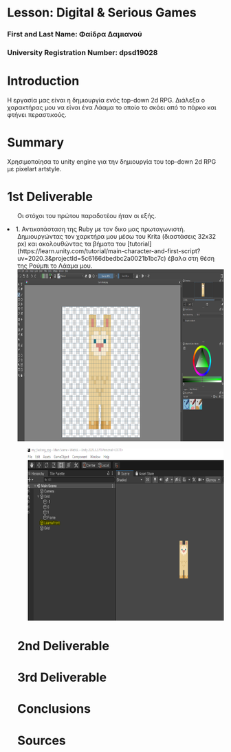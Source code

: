 # Lesson: Digital & Serious Games

### First and Last Name: Φαίδρα Δαμιανού
### University Registration Number: dpsd19028

# Introduction
Η εργασία μας είναι η δημιουργία ενός top-down 2d RPG. Διάλεξα ο χαρακτήρας μου να είναι ένα Λάαμα το οποίο το σκάει από το πάρκο και φτήνει περαστικούς.

# Summary
Χρησιμοποίησα το unity engine για την δημιουργία του top-down 2d RPG με pixelart artstyle.


# 1st Deliverable
<ul>Οι στόχοι του πρώτου παραδοτέου ήταν οι εξής.</ul>
<li>1. Αντικατάσταση της Ruby με τον δικο μας πρωταγωνιστή.</ul>
<ul>Δημιουργώντας τον χαρκτήρα μου μέσω του Krita (διαστάσεις 32x32 px) και ακολουθώντας τα βήματα του [tutorial](https://learn.unity.com/tutorial/main-character-and-first-script?uv=2020.3&projectId=5c6166dbedbc2a0021b1bc7c) έβαλα στη θέση της Ρούμπι το Λάαμα μου. <img src="1.png" width="600" height="400">
  <ul><img src="2.png" width="600" height="400"></ul>


# 2nd Deliverable


# 3rd Deliverable 


# Conclusions


# Sources
